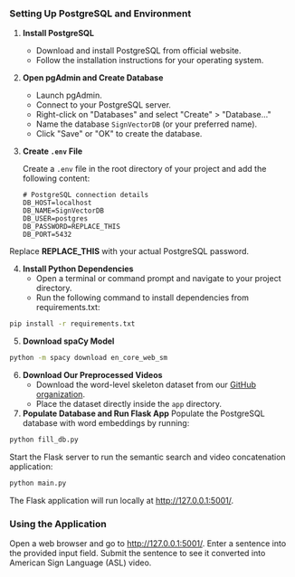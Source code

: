 ### Setting Up PostgreSQL and Environment

1. **Install PostgreSQL**

   - Download and install PostgreSQL from official website.
   - Follow the installation instructions for your operating system.

2. **Open pgAdmin and Create Database**

   - Launch pgAdmin.
   - Connect to your PostgreSQL server.
   - Right-click on "Databases" and select "Create" > "Database..."
   - Name the database `SignVectorDB` (or your preferred name).
   - Click "Save" or "OK" to create the database.

3. **Create `.env` File**

   Create a `.env` file in the root directory of your project and add the following content:

   ```dotenv
   # PostgreSQL connection details
   DB_HOST=localhost
   DB_NAME=SignVectorDB
   DB_USER=postgres
   DB_PASSWORD=REPLACE_THIS
   DB_PORT=5432
   ```

Replace **REPLACE_THIS** with your actual PostgreSQL password.

4. **Install Python Dependencies**
   - Open a terminal or command prompt and navigate to your project directory.
   - Run the following command to install dependencies from requirements.txt:

```bash
pip install -r requirements.txt
```

5. **Download spaCy Model**

```bash
python -m spacy download en_core_web_sm
```

6. **Download Our Preprocessed Videos**
   - Download the word-level skeleton dataset from our [GitHub organization](https://github.com/Wavely-project/text_to_sign/tree/main/videos).
   - Place the dataset directly inside the `app` directory.
7. **Populate Database and Run Flask App**
   Populate the PostgreSQL database with word embeddings by running:

```bash
python fill_db.py
```

Start the Flask server to run the semantic search and video concatenation application:

```bash
python main.py
```

The Flask application will run locally at http://127.0.0.1:5001/.

### Using the Application

Open a web browser and go to http://127.0.0.1:5001/.
Enter a sentence into the provided input field.
Submit the sentence to see it converted into American Sign Language (ASL) video.
